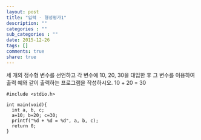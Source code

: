 ```yaml
---
layout: post
title: "입력 - 형성평가1"
description: ""
categories : ""
sub_categories : ""
date: 2015-12-26
tags: []
comments: true
share: true
---
```


세 개의 정수형 변수를 선언하고 각 변수에 10, 20, 30을 대입한 후 그 변수를 이용하여 출력 예와 같이 출력하는 프로그램을
작성하시오. 10 + 20 = 30  
  
  

    #include <stdio.h>
     
    int main(void){
      int a, b, c;
      a=10; b=20; c=30;
      printf("%d + %d = %d", a, b, c);
      return 0;
    }